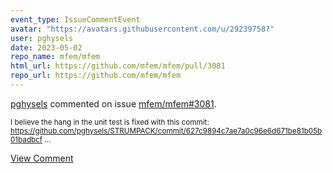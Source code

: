 ```yaml
---
event_type: IssueCommentEvent
avatar: "https://avatars.githubusercontent.com/u/29239758?"
user: pghysels
date: 2023-05-02
repo_name: mfem/mfem
html_url: https://github.com/mfem/mfem/pull/3081
repo_url: https://github.com/mfem/mfem
---
```


<a href='https://github.com/pghysels' target='_blank'>pghysels</a> commented on issue <a href='https://github.com/mfem/mfem/pull/3081' target='_blank'>mfem/mfem#3081</a>.

<small>I believe the hang in the unit test is fixed with this commit: https://github.com/pghysels/STRUMPACK/commit/627c9894c7ae7a0c96e6d671be81b05b01badbcf...</small>

<a href='https://github.com/mfem/mfem/pull/3081' target='_blank'>View Comment</a>
